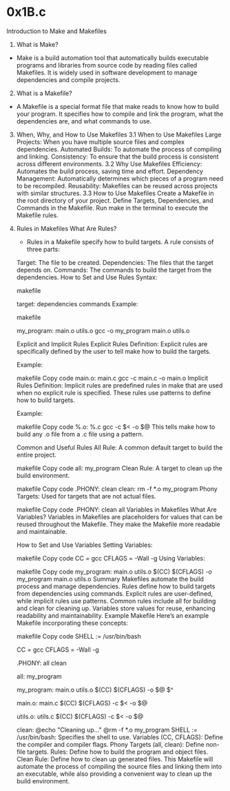 # 0x1B.c
Introduction to Make and Makefiles
1. What is Make?
- Make is a build automation tool that automatically builds executable programs and libraries from source code by reading files called Makefiles. It is widely used in software development to manage dependencies and compile projects.

2. What is a Makefile?
- A Makefile is a special format file that make reads to know how to build your program. It specifies how to compile and link the program, what the dependencies are, and what commands to use.

3. When, Why, and How to Use Makefiles
    3.1 When to Use Makefiles
        Large Projects: When you have multiple source files and complex dependencies.
        Automated Builds: To automate the process of compiling and linking.
        Consistency: To ensure that the build process is consistent across different environments.
    3.2 Why Use Makefiles
        Efficiency: Automates the build process, saving time and effort.
        Dependency Management: Automatically determines which pieces of a program need to be recompiled.
        Reusability: Makefiles can be reused across projects with similar structures.
    3.3 How to Use Makefiles
        Create a Makefile in the root directory of your project.
        Define Targets, Dependencies, and Commands in the Makefile.
        Run make in the terminal to execute the Makefile rules.
4. Rules in Makefiles
    What Are Rules?
    - Rules in a Makefile specify how to build targets. A rule consists of three parts:

    Target: The file to be created.
    Dependencies: The files that the target depends on.
    Commands: The commands to build the target from the dependencies.
    How to Set and Use Rules
    Syntax:

    makefile
    
    target: dependencies
        commands
    Example:

    makefile
    
    my_program: main.o utils.o
        gcc -o my_program main.o utils.o
    
    Explicit and Implicit Rules
    Explicit Rules
    Definition: Explicit rules are specifically defined by the user to tell make how to build the targets.

    Example:

    makefile
    Copy code
    main.o: main.c
        gcc -c main.c -o main.o
    Implicit Rules
    Definition: Implicit rules are predefined rules in make that are used when no explicit rule is specified. These rules use patterns to define how to build targets.

    Example:

    makefile
    Copy code
    %.o: %.c
        gcc -c $< -o $@
    This tells make how to build any .o file from a .c file using a pattern.

    Common and Useful Rules
    All Rule: A common default target to build the entire project.

    makefile
    Copy code
    all: my_program
    Clean Rule: A target to clean up the build environment.

    makefile
    Copy code
    .PHONY: clean
    clean:
        rm -f *.o my_program
    Phony Targets: Used for targets that are not actual files.

    makefile
    Copy code
    .PHONY: clean all
    Variables in Makefiles
    What Are Variables?
    Variables in Makefiles are placeholders for values that can be reused throughout the Makefile. They make the Makefile more readable and maintainable.

    How to Set and Use Variables
    Setting Variables:

    makefile
    Copy code
    CC = gcc
    CFLAGS = -Wall -g
    Using Variables:

    makefile
    Copy code
    my_program: main.o utils.o
        $(CC) $(CFLAGS) -o my_program main.o utils.o
    Summary
    Makefiles automate the build process and manage dependencies.
    Rules define how to build targets from dependencies using commands.
    Explicit rules are user-defined, while implicit rules use patterns.
    Common rules include all for building and clean for cleaning up.
    Variables store values for reuse, enhancing readability and maintainability.
    Example Makefile
    Here’s an example Makefile incorporating these concepts:

    makefile
    Copy code
    SHELL := /usr/bin/bash

    CC = gcc
    CFLAGS = -Wall -g

    .PHONY: all clean

    all: my_program

    my_program: main.o utils.o
        $(CC) $(CFLAGS) -o $@ $^

    main.o: main.c
        $(CC) $(CFLAGS) -c $< -o $@

    utils.o: utils.c
        $(CC) $(CFLAGS) -c $< -o $@

    clean:
        @echo "Cleaning up..."
        @rm -f *.o my_program
    SHELL := /usr/bin/bash: Specifies the shell to use.
    Variables (CC, CFLAGS): Define the compiler and compiler flags.
    Phony Targets (all, clean): Define non-file targets.
    Rules: Define how to build the program and object files.
    Clean Rule: Define how to clean up generated files.
    This Makefile will automate the process of compiling the source files and linking them into an executable, while also providing a convenient way to clean up the build environment.